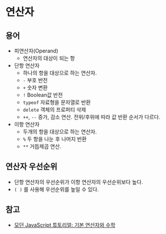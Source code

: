 # 연산자

## 용어

- 피연산자(Operand)
  - 연산자의 대상이 되는 항
- 단항 연산자
  - 하나의 항을 대상으로 하는 연산자.
  - `-` 부호 반전
  - `+` 숫자 변환
  - `!` Boolean값 반전
  - `typeof` 자료형을 문자열로 반환
  - `delete` 객체의 프로퍼티 삭제
  - `++`, `--` 증가, 감소 연산. 전위/후위에 따라 값 반환 순서가 다르다.
- 이항 연산자
  - 두개의 항을 대상으로 하는 연산자.
  - `%` 두 항을 나눈 후 나머지 반환
  - `**` 거듭제곱 연산.

## 연산자 우선순위

- 단항 연산자의 우선순위가 이항 연산자의 우선순위보다 높다.
- `( )` 를 사용해 우선순위를 높일 수 있다.

## 참고

- [모던 JavaScript 튜토리얼: 기본 연산자와 수학](https://ko.javascript.info/operators)
